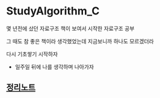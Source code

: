 # StudyAlgorithm_C
몇 년전에 샀던 자료구조 책이 보여서 시작한 자료구조 공부 

그 때도 참 좋은 책이라 생각했었는데 지금보니까 하나도 모르겠더라 

다시 기초쌓기 시작하자 
* 일주일 뒤에 나를 생각하며 나아가자
## [정리노트](https://velog.io/@psh4204/series/%EB%87%8C%EB%A5%BC-%EC%9E%90%EA%B7%B9%ED%95%98%EB%8A%94-%EC%95%8C%EA%B3%A0%EB%A6%AC%EC%A6%98)
